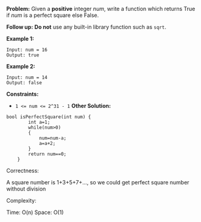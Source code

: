 **Problem:**
Given a **positive** integer *num*, write a function which returns True if *num* is a perfect square else False.

**Follow up:** **Do not** use any built-in library function such as `sqrt`.

 

**Example 1:**

```
Input: num = 16
Output: true
```

**Example 2:**

```
Input: num = 14
Output: false
```

 

**Constraints:**

- `1 <= num <= 2^31 - 1`
**Other Solution:**
```
bool isPerfectSquare(int num) {
        int a=1;
        while(num>0)
        {
            num=num-a;
            a=a+2;
        }
        return num==0;
    }
```
Correctness:

A square number is 1+3+5+7+..., so we could get perfect square number without division

Complexity:

Time: O(n)
Space: O(1)